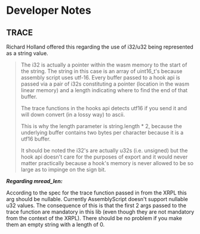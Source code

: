 # Developer Notes

## TRACE

Richard Holland offered this regarding the use of i32/u32 being represented as a string value.

> The i32 is actually a pointer within the wasm memory to the start of the string.
> The string in this case is an array of uint16_t's because assembly script uses utf-16.
> Every buffer passed to a hook api is passed via a pair of i32s constituting a pointer
> (location in the wasm linear memory) and a length indicating where to find the end of
> that buffer.
>
> The trace functions in the hooks api detects utf16 if you send it and will down convert
> (in a lossy way) to ascii.
>
> This is why the length parameter is string.length \* 2, because the underlying buffer contains
> two bytes per character because it is a utf16 buffer.
>
> It should be noted the i32's are actually u32s (i.e. unsigned) but the hook api
> doesn't care for the purposes of export and it would never matter practically
> because a hook's memory is never allowed to be so large as to impinge on the sign bit.

**_Regarding mread_len:_**

According to the spec for the trace function passed in from the XRPL this arg should be nullable.
Currently AssemblyScript doesn't support nullable u32 values. The consequence of this is that the first 2 args passed to the trace function are mandatory in this lib (even though they are not mandatory from the context of the XRPL). There should be no problem if you make them an empty string with a length of 0.
